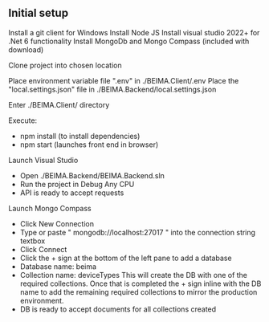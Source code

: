 
## Initial setup

Install a git client for Windows
Install Node JS
Install visual studio 2022+ for .Net 6 functionality
Install MongoDb and Mongo Compass (included with download)

Clone project into chosen location

Place environment variable file ".env" in ./BEIMA.Client/.env
Place the "local.settings.json" file in ./BEIMA.Backend/local.settings.json

Enter ./BEIMA.Client/ directory

Execute:
* npm install (to install dependencies)
* npm start (launches front end in browser)

Launch Visual Studio
* Open ./BEIMA.Backend/BEIMA.Backend.sln
* Run the project in Debug Any CPU
* API is ready to accept requests

Launch Mongo Compass
 * Click New Connection
 * Type or paste " mongodb://localhost:27017 " into the connection string textbox
 * Click Connect
 * Click the + sign at the bottom of the left pane to add a database
 * Database name: beima
 * Collection name: deviceTypes
This will create the DB with one of the required collections.
Once that is completed the + sign inline with the DB name to add the remaining required collections to mirror the production environment.
* DB is ready to accept documents for all collections created